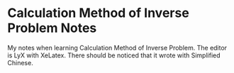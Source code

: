 # Calculation Method of Inverse Problem Notes
My notes when learning Calculation Method of Inverse Problem. The editor is LyX with XeLatex. There should be noticed that it wrote with Simplified Chinese.
